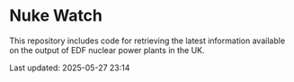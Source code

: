 # Nuke Watch

This repository includes code for retrieving the latest information available on the output of EDF nuclear power plants in the UK.

Last updated: 2025-05-27 23:14